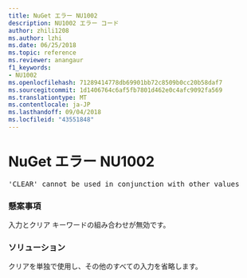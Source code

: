 ```yaml
---
title: NuGet エラー NU1002
description: NU1002 エラー コード
author: zhili1208
ms.author: lzhi
ms.date: 06/25/2018
ms.topic: reference
ms.reviewer: anangaur
f1_keywords:
- NU1002
ms.openlocfilehash: 71289414778db69901bb72c8509b0cc20b58daf7
ms.sourcegitcommit: 1d1406764c6af5fb7801d462e0c4afc9092fa569
ms.translationtype: MT
ms.contentlocale: ja-JP
ms.lasthandoff: 09/04/2018
ms.locfileid: "43551848"
---
```

# <a name="nuget-error-nu1002"></a>NuGet エラー NU1002

<pre>'CLEAR' cannot be used in conjunction with other values</pre>

### <a name="issue"></a>懸案事項
入力とクリア キーワードの組み合わせが無効です。

### <a name="solution"></a>ソリューション
クリアを単独で使用し、その他のすべての入力を省略します。